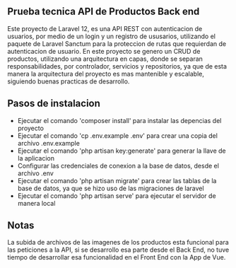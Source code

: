 ## Prueba tecnica API de Productos Back end

Este proyecto de Laravel 12, es una API REST con autenticacion de usuarios, por medio de un login y un registro de ususarios, utilizando el paquete de Laravel Sanctum
para la proteccion de rutas que requierdan de autenticacion de usuario. En este proyecto se genero un CRUD de productos, utilizando una arquitectura en capas, donde se
separan responsabilidades, por controlador, servicios y repositorios, ya que de esta manera la arquitectura del proyecto es mas mantenible y escalable, siguiendo
buenas practicas de desarrollo.

## Pasos de instalacion

- Ejecutar el comando 'composer install' para instalar las depencias del proyecto
- Ejecutar el comando 'cp .env.example .env' para crear una copia del archivo .env.example
- Ejecutar el comando 'php artisan key:generate' para generar la llave de la aplicacion
- Configurar las credenciales de conexion a la base de datos, desde el archivo .env
- Ejecutar el comando 'php artisan migrate' para crear las tablas de la base de datos, ya que se hizo uso de las migraciones de laravel
- Ejecutar el comando 'php artisan serve' para ejecutar el servidor de manera local

## Notas

La subida de archivos de las imagenes de los productos esta funcional para las peticiones a la API, si se desarrollo esa parte desde el Back End, no tuve tiempo de desarrollar esa funcionalidad en el Front End con la App de Vue. 
